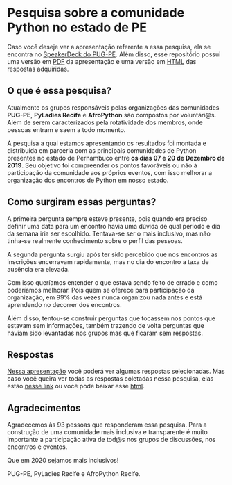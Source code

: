 # Pesquisa sobre a comunidade Python no estado de PE

Caso você deseje ver a apresentação referente a essa pesquisa, ela se encontra no [SpeakerDeck do PUG-PE](https://speakerdeck.com/pugpe/pesquisa-sobre-a-comunidade-python-em-pernambuco). Além disso, esse repositório possui uma versão em [PDF](pypepesquisa_2019.pdf) da apresentação e uma versão em [HTML](respostas_2019/Respostas.html) das respostas adquiridas.

## O que é essa pesquisa?

  Atualmente os grupos responsáveis pelas organizações das comunidades **PUG-PE**, **PyLadies Recife** e **AfroPython** são compostos por voluntári@s. Além de serem caracterizados pela rotatividade dos membros, onde pessoas entram e saem a todo momento.

  A pesquisa a qual estamos apresentando os resultados foi montada e distribuída em parceria com as principais comunidades de Python presentes no estado de Pernambuco entre **os dias 07 e 20 de Dezembro de 2019**. Seu objetivo foi compreender os pontos favoráveis ou não à participação da comunidade aos próprios eventos, com isso melhorar a organização dos encontros de Python em nosso estado.

## Como surgiram essas perguntas?

  A primeira pergunta sempre esteve presente, pois quando era preciso definir uma data para um encontro havia uma dúvida de qual período e dia da semana  iria ser escolhido. Tentava-se ser o mais inclusivo, mas não tinha-se realmente conhecimento sobre o perfil das pessoas.

  A segunda pergunta surgiu após ter sido percebido que nos encontros as inscrições encerravam rapidamente, mas no dia do encontro a taxa de ausência era elevada. 
  
  Com isso queríamos entender o que estava sendo feito de errado e como poderíamos melhorar. Pois quem se oferece para participação da organização, em 99% das vezes nunca organizou nada antes e está aprendendo no decorrer dos encontros.

  Além disso, tentou-se construir perguntas que tocassem nos pontos que estavam sem informações, também trazendo de volta perguntas que haviam sido levantadas nos grupos mas que ficaram sem respostas.

## Respostas

  [Nessa apresentação](pypepesquisa_2019.pdf) você poderá ver algumas respostas selecionadas. Mas caso você queira ver todas as respostas coletadas nessa pesquisa, elas estão [nesse link](https://docs.google.com/spreadsheets/d/1aF7ep5SGScXyXXCnMx_ergC1zeuZ73w27Hl7A7fYOyY/edit?usp=sharing) ou você pode baixar esse [html](respostas_2019/Respostas.html).

## Agradecimentos

  Agradecemos às 93 pessoas que responderam essa pesquisa. Para a construção de uma comunidade mais inclusiva e transparente é muito importante a participação ativa de tod@s nos grupos de discussões, nos encontros e eventos.

  Que em 2020 sejamos mais inclusivos! 

  PUG-PE, PyLadies Recife e AfroPython Recife.


